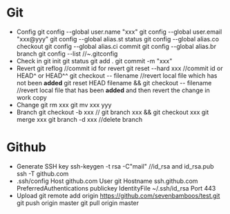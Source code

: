 # Git 
* Config
git config --global user.name "xxx" 
git config --global user.email "xxx@yyy"
git config --global alias.st status
git config --global alias.co checkout
git config --global alias.ci commit
git config --global alias.br branch
git config --list //~\.gitconfig
* Check in
git init
git status
git add .
git commit -m "xxx"
* Revert
git reflog //commit id for revert
git reset --hard xxx //commit id or HEAD^ or HEAD^^
git checkout -- filename //revert local file which has not been **added**
git reset HEAD filename && git checkout -- filename //revert local file that has been **added** and then revert the change in work copy
* Change
git rm xxx
git mv xxx yyy
* Branch
git checkout -b xxx // git branch xxx && git checkout xxx
git merge xxx
git branch -d xxx //delete branch

# Github
* Generate SSH key
ssh-keygen -t rsa -C"mail" //id_rsa and id_rsa.pub
ssh -T github.com
* .ssh/config
Host github.com
User git
Hostname ssh.github.com
PreferredAuthentications publickey
IdentityFile ~/.ssh/id_rsa
Port 443
* Upload
git remote add origin https://github.com/sevenbamboos/test.git
git push origin master
git pull origin master
